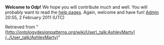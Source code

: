__Welcome to _Odp_!__ We hope you will contribute much and well. 
You will probably want to read the [help pages](http://ontologydesignpatterns.org/wiki/Help:Contents "Help:Contents"). Again, welcome and have fun! [Admin](../User/ValentinaPresutti "User:ValentinaPresutti") 20:55, 2 February 2011 (UTC)





Retrieved from "[http://ontologydesignpatterns.org/wiki/User\_talk:AshleyMarty](../User_talk/AshleyMarty)"